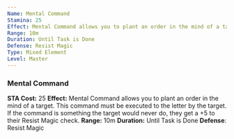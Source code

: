 ```yaml
---
Name: Mental Command
Stamina: 25
Effect: Mental Command allows you to plant an order in the mind of a target. This command must be executed to the letter by the target. If the command is something the target would never do, they get a +5 to their Resist Magic check.
Range: 10m
Duration: Until Task is Done
Defense: Resist Magic
Type: Mixed Element
Level: Master
---
```


### Mental Command
**STA Cost:** 25
**Effect:** Mental Command allows you to plant an order in the mind of a target. This command must be executed to the letter by the target. If the command is something the target would never do, they get a +5 to their Resist Magic check.
**Range:** 10m
**Duration:** Until Task is Done
**Defense**: Resist Magic